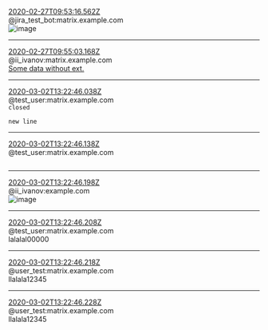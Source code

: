 [2020-02-27T09:53:16.562Z](./res/$O5D1Nqj5D55h0TwPDYz31_Lg_CPDWiUMyBaBRv6csj4.json)  
@jira_test_bot:matrix.example.com  
![image](./media/avatarid.png)  

---

[2020-02-27T09:55:03.168Z](./res/$h0wInOvSgSFfuolAX6TIvsErrtVrjm_roEeYPttuU1o.json)  
@ii_ivanov:matrix.example.com  
[Some data without ext.](./media/blobid__Some%20data%20without%20ext.)  

---

[2020-03-02T13:22:46.038Z](./res/$2030405135640617JeoRb:matrix.example.com.json)  
@test_user:matrix.example.com  
```closed```
```
new line
```  

---

[2020-03-02T13:22:46.138Z](./res/$1020305135640617JeoRb:matrix.example.com.json)  
@test_user:matrix.example.com  
```not closed
```  

---

[2020-03-02T13:22:46.198Z](./res/$158314842240236RCJdh:example.com.json)  
@ii_ivanov:example.com  
![image](./media/imageid__my-media-file.jpg)  

---

[2020-03-02T13:22:46.208Z](./res/$158315135640617JeoRb:matrix.example.com.json)  
@test_user:matrix.example.com  
lalalal00000  

---

[2020-03-02T13:22:46.218Z](./res/$158315535341208MdBlF:matrix.example.com.json)  
@user_test:matrix.example.com  
llalala12345  

---

[2020-03-02T13:22:46.228Z](./res/$158315536641215XCYxT:matrix.example.com.json)  
@user_test:matrix.example.com  
llalala12345  
